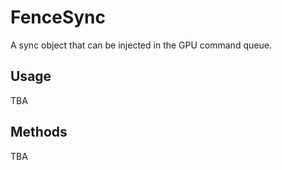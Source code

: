 # FenceSync

A sync object that can be injected in the GPU command queue.

## Usage

TBA

## Methods

TBA
